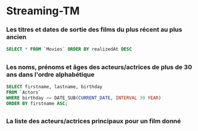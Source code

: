 # Streaming-TM 

<h3>Les titres et dates de sortie des films du plus récent au plus ancien</h3>

```sql
SELECT * FROM `Movies` ORDER BY realizedAt DESC
```
##

<h3>Les noms, prénoms et âges des acteurs/actrices de plus de 30 ans dans l'ordre alphabétique</h3>

```sql
SELECT firstname, lastname, birthday
FROM `Actors`
WHERE birthday <= DATE_SUB(CURRENT_DATE, INTERVAL 30 YEAR)
ORDER BY firstname ASC;
```
##

<h3>La liste des acteurs/actrices principaux pour un film donné</h3>
<p></p>

<h3></h3>
<p></p>

<h3></h3>
<p></p>

<h3></h3>
<p></p>